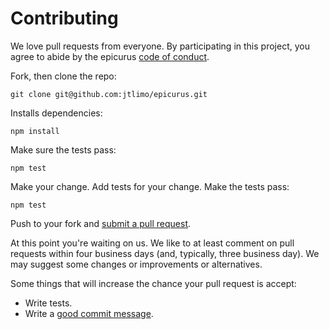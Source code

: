 # Contributing

We love pull requests from everyone. By participating in this project, you
agree to abide by the epicurus [code of conduct].

[code of conduct]: https://github.com/jtlimo/epicurus/blob/master/CODE_OF_CONDUCT.md

Fork, then clone the repo:

    git clone git@github.com:jtlimo/epicurus.git

Installs dependencies:

    npm install

Make sure the tests pass:

    npm test

Make your change. Add tests for your change. Make the tests pass:

    npm test

Push to your fork and [submit a pull request][pr].

[pr]: https://github.com/jtlimo/epicurus/compare/

At this point you're waiting on us. We like to at least comment on pull requests
within four business days (and, typically, three business day). We may suggest
some changes or improvements or alternatives.

Some things that will increase the chance your pull request is accept:

- Write tests.
- Write a [good commit message][commit].

[commit]: https://github.com/commitizen/cz-cli
